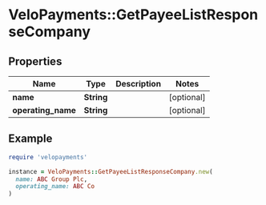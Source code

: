 # VeloPayments::GetPayeeListResponseCompany

## Properties

| Name | Type | Description | Notes |
| ---- | ---- | ----------- | ----- |
| **name** | **String** |  | [optional] |
| **operating_name** | **String** |  | [optional] |

## Example

```ruby
require 'velopayments'

instance = VeloPayments::GetPayeeListResponseCompany.new(
  name: ABC Group Plc,
  operating_name: ABC Co
)
```

